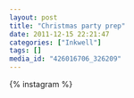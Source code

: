 ```yaml
---
layout: post
title: "Christmas party prep"
date: 2011-12-15 22:21:47
categories: ["Inkwell"]
tags: []
media_id: "426016706_326209"
---
```


{% instagram %}
